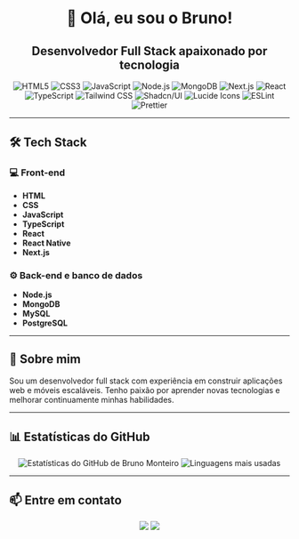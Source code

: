 <h1 align="center">👋 Olá, eu sou o Bruno!</h1>
<h2 align="center">Desenvolvedor Full Stack apaixonado por tecnologia</h2>

<div style="text-align: center;">
  <div style="text-align: center;">
  <img src="https://img.shields.io/badge/HTML5-E34F26?style=flat&logo=html5&logoColor=white" alt="HTML5" />
  <img src="https://img.shields.io/badge/CSS3-1572B6?style=flat&logo=css3&logoColor=white" alt="CSS3" />
  <img src="https://img.shields.io/badge/JavaScript-F7DF1E?style=flat&logo=javascript&logoColor=black" alt="JavaScript" />
  <img src="https://img.shields.io/badge/Node.js-339933?style=flat&logo=node.js&logoColor=white" alt="Node.js" />
  <img src="https://img.shields.io/badge/MongoDB-47A248?style=flat&logo=mongodb&logoColor=white" alt="MongoDB" />
  <img src="https://img.shields.io/badge/Next.js-000000?style=flat&logo=next.js&logoColor=white" alt="Next.js" />
  <img src="https://img.shields.io/badge/React-20232A?style=flat&logo=react&logoColor=61DAFB" alt="React" />
  <img src="https://img.shields.io/badge/TypeScript-3178C6?style=flat&logo=typescript&logoColor=white" alt="TypeScript" />
  <img src="https://img.shields.io/badge/Tailwind_CSS-06B6D4?style=flat&logo=tailwindcss&logoColor=white" alt="Tailwind CSS" />
  <img src="https://img.shields.io/badge/Shadcn%2FUI-white?style=flat&color=111827" alt="Shadcn/UI" />
  <img src="https://img.shields.io/badge/Lucide_Icons-F56565?style=flat" alt="Lucide Icons" />
  <img src="https://img.shields.io/badge/ESLint-4B32C3?style=flat&logo=eslint&logoColor=white" alt="ESLint" />
  <img src="https://img.shields.io/badge/Prettier-F7B93E?style=flat&logo=prettier&logoColor=000000" alt="Prettier" />
</div>
</div>

---

<h2>🛠 Tech Stack</h2>

<h3>💻 Front-end</h3>

- **HTML**
- **CSS**
- **JavaScript**
- **TypeScript**
- **React**
- **React Native**
- **Next.js**

<h3>⚙️ Back-end e banco de dados</h3>

- **Node.js**
- **MongoDB**
- **MySQL**
- **PostgreSQL**

---

<h2>🚀 Sobre mim</h2>

<p>
  Sou um desenvolvedor full stack com experiência em construir aplicações web e móveis escaláveis. Tenho paixão por aprender novas tecnologias e melhorar continuamente minhas habilidades.
</p>

---

<h2>📊 Estatísticas do GitHub</h2>

<p align="center">
  <img src="https://github-readme-stats.vercel.app/api?username=Brunoxd23&show_icons=true&theme=dracula" alt="Estatísticas do GitHub de Bruno Monteiro" />
  <img src="https://github-readme-stats.vercel.app/api/top-langs/?username=Brunoxd23&layout=compact&theme=dracula" alt="Linguagens mais usadas" />
</p>

---

<h2>📫 Entre em contato</h2>

<p align="center">
  <a href="https://www.linkedin.com/in/bruno-monteiro-52b174255/" rel="noopener noreferrer"><img src="https://img.shields.io/badge/-LinkedIn-0077B5?style=flat&logo=LinkedIn&logoColor=white" /></a>
  <a href="mailto:monteiro_100@outlook.pt" rel="noopener noreferrer"><img src="https://img.shields.io/badge/-Email-D14836?style=flat&logo=Gmail&logoColor=white" /></a>
</p>
